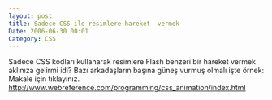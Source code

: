 ```yaml
---
layout: post
title: Sadece CSS ile resimlere hareket  vermek
Date: 2006-06-30 00:01
Category: CSS
---
```


Sadece CSS kodları kullanarak resimlere Flash benzeri bir hareket vermek
aklınıza gelirmi idi? Bazı arkadaşların başına güneş vurmuş olmalı işte
örnek: Makale için tıklayınız. http://www.webreference.com/programming/css_animation/index.html
